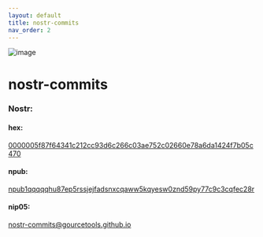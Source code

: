 ```yaml
---
layout: default
title: nostr-commits
nav_order: 2
---
```

![image](https://user-images.githubusercontent.com/120996278/227081759-1d413335-ab3a-47c4-860c-70b8aeb93201.png)

# nostr-commits

### <b>Nostr:</b> <br>
#### hex: 
[0000005f87f64341c212cc93d6c266c03ae752c02660e78a6da1424f7b05c470](nostr:0000005f87f64341c212cc93d6c266c03ae752c02660e78a6da1424f7b05c470) 
#### npub: 
[npub1qqqqqhu87ep5rssjejfadsnxcqaww5kqyesw0znd59py77c9c3cqfec28r](nostr:npub1qqqqqhu87ep5rssjejfadsnxcqaww5kqyesw0znd59py77c9c3cqfec28r) 
#### nip05: 
[nostr-commits@gourcetools.github.io](nostr:nostr-commits@gourcetools.github.io) 
